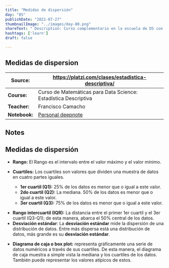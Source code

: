 ```yaml
---
title: "Medidas de dispersión"
day: "85"
publishDate: "2021-07-27"
thumbnailImage: "../images/day-80.png"
shareText: " Description: Curso complementario en la escuela de DS con platzi "
hashtags: ['learn']
draft: false

---
```


## Medidas de dispersion

| Source:       | https://platzi.com/clases/estadistica-descriptiva/           |
| ------------- | ------------------------------------------------------------ |
| **Course:**   | Curso de Matemáticas para Data Science: Estadística Descriptiva |
| **Teacher:**  | Francisco Camacho                                            |
| **Notebook:** | [Personal deepnote](https://deepnote.com/project/curso-estadistica-descriptiva-2021-Duplicate-7uTueWZDQ-aKrq24bLdf2A) |


## Notes

## Medidas de dispersión

- **Rango:** El Rango es el intervalo entre el valor máximo y el valor mínimo.

- **Cuartiles:** Los cuartiles son valores que dividen una muestra de datos en cuatro partes iguales.
  - **1er cuartil (Q1):** 25% de los datos es menor que o igual a este valor.
  - **2do cuartil (Q2):** La mediana. 50% de los datos es menor que o igual a este valor.
  - **3er cuartil (Q3):** 75% de los datos es menor que o igual a este valor.
* **Rango intercuartil (IQR):** La distancia entre el primer 1er cuartil y el 3er cuartil (Q3-Q1); de esta manera, abarca el 50% central de los datos.
* **Desviación estándar**: La **desviación estándar** mide la dispersión de una distribución de datos. Entre más dispersa está una distribución de datos, más grande es su **desviación estándar**.

- **Diagrama de caja o box plot:** representa gráficamente una serie de datos numéricos a través de sus cuartiles. De esta manera, el diagrama de caja muestra a simple vista la mediana y los cuartiles de los datos. También puede representar los valores atípicos de estos.



